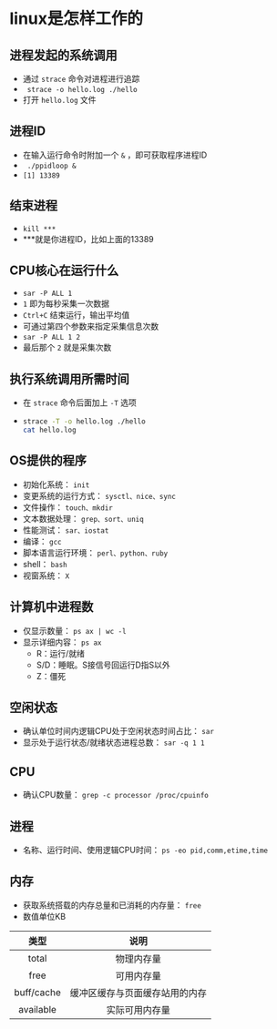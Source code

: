 # linux是怎样工作的

## 进程发起的系统调用

- 通过 ` strace ` 命令对进程进行追踪
- ` strace -o hello.log ./hello`
- 打开 ` hello.log ` 文件

## 进程ID

- 在输入运行命令时附加一个 ` & ` ，即可获取程序进程ID
- ` ./ppidloop &`
- ` [1] 13389 `

## 结束进程

- ` kill *** `
- ***就是你进程ID，比如上面的13389

## CPU核心在运行什么

- ` sar -P ALL 1 `
- ` 1 ` 即为每秒采集一次数据
- ` Ctrl+C ` 结束运行，输出平均值
- 可通过第四个参数来指定采集信息次数
- ` sar -P ALL 1 2 `
- 最后那个 ` 2 ` 就是采集次数

## 执行系统调用所需时间

- 在 ` strace ` 命令后面加上 ` -T ` 选项

- ``` bash
  strace -T -o hello.log ./hello
  cat hello.log
  ```
  
## OS提供的程序

- 初始化系统： ` init `
- 变更系统的运行方式： ` sysctl、nice、sync `
- 文件操作： ` touch、mkdir `
- 文本数据处理： ` grep、sort、uniq `
- 性能测试： ` sar、iostat `
- 编译： ` gcc `
- 脚本语言运行环境： ` perl、python、ruby `
- shell： ` bash `
- 视窗系统： ` X `

## 计算机中进程数

- 仅显示数量： ` ps ax | wc -l `
- 显示详细内容： ` ps ax `
  - R：运行/就绪
  - S/D：睡眠。S接信号回运行D指S以外
  - Z：僵死

## 空闲状态

- 确认单位时间内逻辑CPU处于空闲状态时间占比： ` sar `
- 显示处于运行状态/就绪状态进程总数： ` sar -q 1 1 `

## CPU

- 确认CPU数量： `grep -c processor /proc/cpuinfo `

## 进程

- 名称、运行时间、使用逻辑CPU时间： ` ps -eo pid,comm,etime,time `

## 内存

- 获取系统搭载的内存总量和已消耗的内存量： ` free `
- 数值单位KB

| 类型         | 说明                      |
| :---------: | :-----------------------:  |
| total       | 物理内存量                  |
| free        | 可用内存量                  |
| buff/cache  | 缓冲区缓存与页面缓存站用的内存 |
| available   | 实际可用内存量               |

